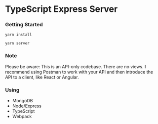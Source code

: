 # TypeScript Express Server

### Getting Started

`yarn install`

`yarn server`

### Note

Please be aware: This is an API-only codebase. There are no views. I recommend using Postman to work with your API and then introduce the API to a client, like React or Angular.

### Using

- MongoDB
- Node/Express
- TypeScript
- Webpack